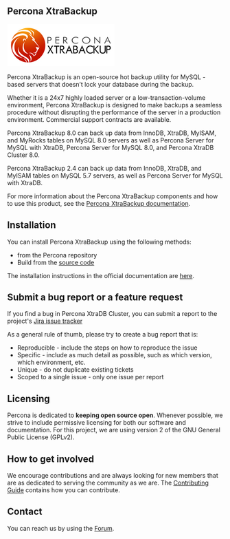 ## Percona XtraBackup

![PXB logo](storage/innobase/xtrabackup/doc/source/percona-xtrabackup-logo.jpg)

Percona XtraBackup is an open-source hot backup utility for MySQL - based servers that doesn’t lock your database during the backup.

Whether it is a 24x7 highly loaded server or a low-transaction-volume environment, Percona XtraBackup is designed to make backups a seamless procedure without disrupting the performance of the server in a production environment. Commercial support contracts are available.

Percona XtraBackup 8.0 can back up data from InnoDB, XtraDB, MyISAM, and MyRocks tables on MySQL 8.0 servers as well as Percona Server for MySQL with XtraDB, Percona Server for MySQL 8.0, and Percona XtraDB Cluster 8.0. 

Percona XtraBackup 2.4 can back up data from InnoDB, XtraDB, and MyISAM tables on MySQL 5.7 servers, as well as Percona Server for MySQL with XtraDB.

For more information about the Percona XtraBackup components and how to use this product, see the [Percona XtraBackup documentation](https://www.percona.com/doc/percona-xtrabackup).

## Installation

You can install Percona XtraBackup using the following methods:
- from the Percona repository 
- Build from the [source code](https://github.com/percona/percona-xtrabackup)

The installation instructions in the official documentation are [here](https://www.percona.com/doc/percona-xtrabackup/8.0/installation.html).

## Submit a bug report or a feature request

If you find a bug in Percona XtraDB Cluster, you can submit a report to the project's [Jira issue tracker](https://jira.percona.com/projects/PXB/issues)

As a general rule of thumb, please try to create a bug report that is:

- Reproducible - include the steps on how to reproduce the issue
- Specific - include as much detail as possible, such as which version, which environment, etc.
- Unique - do not duplicate existing tickets
- Scoped to a single issue - only one issue per report

## Licensing

Percona is dedicated to **keeping open source open**. Whenever possible, we strive to include permissive licensing for both our software and documentation. For this project, we are using version 2 of the GNU General Public License (GPLv2).

## How to get involved

We encourage contributions and are always looking for new members that are as dedicated to serving the community as we are. The [Contributing Guide](https://github.com/percona/percona-xtrabackup/blob/8.0/storage/innobase/xtrabackup/doc/source/contributing.md) contains how you can contribute.

## Contact

You can reach us by using the [Forum](https://forums.percona.com/c/mysql-mariadb/percona-xtrabackup).
